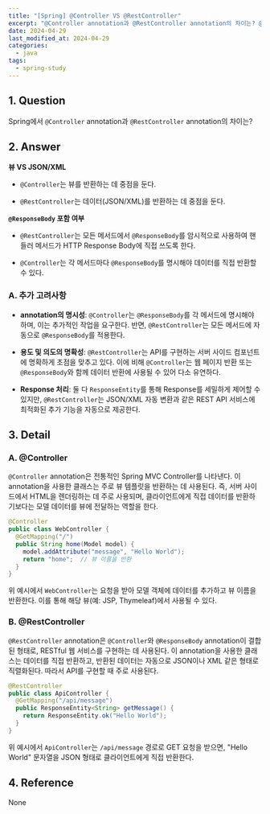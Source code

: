 ```yaml
---
title: "[Spring] @Controller VS @RestController"
excerpt: "@Controller annotation과 @RestController annotation의 차이는? @Controller annotation이란? @RestController annotation이란?"
date: 2024-04-29
last_modified_at: 2024-04-29
categories:
  - java
tags:
  - spring-study
---
```


## 1. Question

Spring에서 `@Controller` annotation과 `@RestController` annotation의 차이는?

## 2. Answer

**뷰 VS JSON/XML**

* `@Controller`는 뷰를 반환하는 데 중점을 둔다.

* `@RestController`는 데이터(JSON/XML)를 반환하는 데 중점을 둔다.

**`@ResponseBody` 포함 여부**

* `@RestController`는 모든 메서드에서 `@ResponseBody`를 암시적으로 사용하여 핸들러 메서드가 HTTP Response Body에 직접 쓰도록 한다.

* `@Controller`는 각 메서드마다 `@ResponseBody`를 명시해야 데이터를 직접 반환할 수 있다.

### A. 추가 고려사항

* **annotation의 명시성**: `@Controller`는 `@ResponseBody`를 각 메서드에 명시해야 하며, 이는 추가적인 작업을 요구한다. 반면, `@RestController`는 모든 메서드에 자동으로 `@ResponseBody`를 적용한다.

* **용도 및 의도의 명확성**: `@RestController`는 API를 구현하는 서버 사이드 컴포넌트에 명확하게 초점을 맞추고 있다. 이에 비해 `@Controller`는 웹 페이지 반환 또는 `@ResponseBody`와 함께 데이터 반환에 사용될 수 있어 다소 유연하다.

* **Response 처리**: 둘 다 `ResponseEntity`를 통해 Response를 세밀하게 제어할 수 있지만, `@RestController`는 JSON/XML 자동 변환과 같은 REST API 서비스에 최적화된 추가 기능을 자동으로 제공한다.

## 3. Detail

### A. @Controller

`@Controller` annotation은 전통적인 Spring MVC Controller를 나타낸다. 이 annotation을 사용한 클래스는 주로 뷰 템플릿을 반환하는 데 사용된다. 즉, 서버 사이드에서 HTML을 렌더링하는 데 주로 사용되며, 클라이언트에게 직접 데이터를 반환하기보다는 모델 데이터를 뷰에 전달하는 역할을 한다.

```java
@Controller
public class WebController {
  @GetMapping("/")
  public String home(Model model) {
    model.addAttribute("message", "Hello World");
    return "home";  // 뷰 이름을 반환
  }
}
```

위 예시에서 `WebController`는 요청을 받아 모델 객체에 데이터를 추가하고 뷰 이름을 반환한다. 이를 통해 해당 뷰(예: JSP, Thymeleaf)에서 사용될 수 있다.

### B. @RestController

`@RestController` annotation은 `@Controller`와 `@ResponseBody` annotation이 결합된 형태로, RESTful 웹 서비스를 구현하는 데 사용된다. 이 annotation을 사용한 클래스는 데이터를 직접 반환하고, 반환된 데이터는 자동으로 JSON이나 XML 같은 형태로 직렬화된다. 따라서 API를 구현할 때 주로 사용된다.

```java
@RestController
public class ApiController {
  @GetMapping("/api/message")
  public ResponseEntity<String> getMessage() {
    return ResponseEntity.ok("Hello World");
  }
}
```

위 예시에서 `ApiController`는 `/api/message` 경로로 GET 요청을 받으면, "Hello World" 문자열을 JSON 형태로 클라이언트에게 직접 반환한다.

## 4. Reference

None